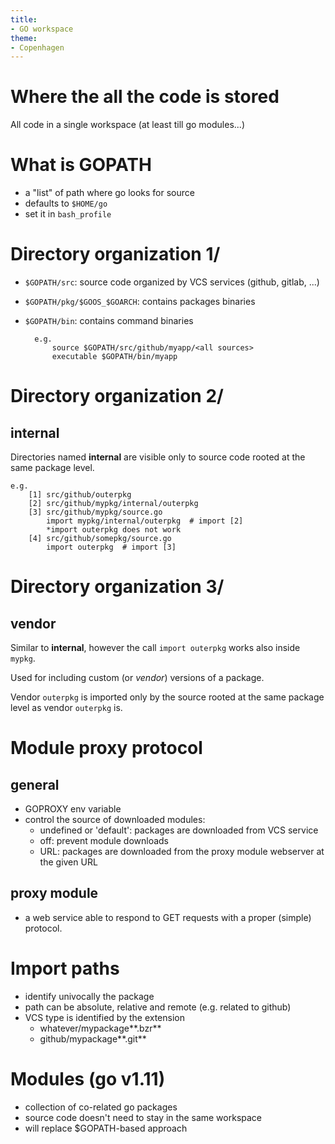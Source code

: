 ```yaml
---
title:
- GO workspace
theme:
- Copenhagen
---
```


# Where the all the code is stored

All code in a single workspace
(at least till go modules...)

# What is GOPATH

- a "list" of path where go looks for source
- defaults to `$HOME/go`
- set it in `bash_profile`


# Directory organization 1/

- `$GOPATH/src`: source code organized by VCS services (github, gitlab, ...)
- `$GOPATH/pkg/$GOOS_$GOARCH`: contains packages binaries
- `$GOPATH/bin`: contains command binaries

        e.g.
            source $GOPATH/src/github/myapp/<all sources>
            executable $GOPATH/bin/myapp

# Directory organization 2/

## internal

Directories named **internal** are visible only to source
code rooted at the same package level.


    e.g.
        [1] src/github/outerpkg
        [2] src/github/mypkg/internal/outerpkg
        [3] src/github/mypkg/source.go
            import mypkg/internal/outerpkg  # import [2]
            *import outerpkg does not work 
        [4] src/github/somepkg/source.go
            import outerpkg  # import [3]


# Directory organization 3/

## vendor

Similar to **internal**, however the call `import outerpkg`
works also inside `mypkg`.

Used for including custom (or *vendor*) versions of a package.

Vendor `outerpkg` is imported only by the source rooted at
the same package level as vendor `outerpkg` is.


# Module proxy protocol

## general
- GOPROXY env variable
- control the source of downloaded modules:
    - undefined or 'default': packages are downloaded from VCS service
    - off: prevent module downloads
    - URL: packages are downloaded from the proxy module webserver at the given URL

## proxy module
- a web service able to respond to GET requests with a proper (simple) protocol.


# Import paths

- identify univocally the package
- path can be absolute, relative and remote (e.g. related to github)
- VCS type is identified by the extension
    - whatever/mypackage**.bzr**
    - github/mypackage**.git**

# Modules (go v1.11)

- collection of co-related go packages
- source code doesn't need to stay in the same workspace
- will replace $GOPATH-based approach
